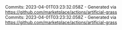 Commits: 2023-04-01T03:23:32.058Z - Generated via https://github.com/marketplace/actions/artificial-grass
<br>
Commits: 2023-04-01T03:23:32.058Z - Generated via https://github.com/marketplace/actions/artificial-grass
<br>
